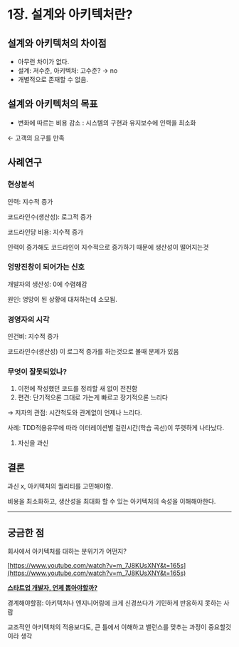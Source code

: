 # 1장. 설계와 아키텍처란?

## 설계와 아키텍처의 차이점

- 아무런 차이가 없다.
- 설계: 저수준, 아키텍처: 고수준? → no
- 개별적으로 존재할 수 없음.

## 설계와 아키텍처의 목표

- 변화에 따르는 비용 감소 : 시스템의 구현과 유지보수에 인력을 최소화

← 고객의 요구를 만족

## 사례연구

### 현상분석

인력: 지수적 증가

코드라인수(생산성): 로그적 증가

코드라인당 비용: 지수적 증가

인력이 증가해도 코드라인이 지수적으로 증가하기 때문에 생산성이 떨어지는것

### 엉망진창이 되어가는 신호

개발자의 생산성: 0에 수렴해감

원인: 엉망이 된 상황에 대처하는데 소모됨.

### 경영자의 시각

인건비: 지수적 증가

코드라인수(생산성) 이 로그적 증가를 하는것으로 볼때 문제가 있음

### 무엇이 잘못되었나?

1. 이전에 작성했던 코드를 정리할 새 없이 전진함
2. 편견: 단기적으론 그대로 가는게 빠르고 장기적으론 느리다

→ 저자의 관점: 시간척도와 관계없이 언제나 느리다. 

사례: TDD적용유무에 따라 이터레이션별 걸린시간(학습 곡선)이 뚜렷하게 나타났다. 

1. 자신을 과신

## 결론

과신 x, 아키텍처의 퀄리티를 고민해야함.

비용을 최소화하고, 생산성을 최대화 할 수 있는 아키텍처의 속성을 이해해야한다.

---

## 궁금한 점

회사에서 아키텍처를 대하는 분위기가 어떤지? 

[https://www.youtube.com/watch?v=m_7J8KUsXNY&t=165s](https://www.youtube.com/watch?v=m_7J8KUsXNY&t=165s)

****[스타트업 개발자, 언제 뽑아야할까?](https://www.youtube.com/watch?v=m_7J8KUsXNY&t=165s)****

경계해야할점: 아키텍처나 엔지니어링에 크게 신경쓰다가 기민하게 반응하지 못하는 사람

교조적인 아키텍처의 적용보다도, 큰 틀에서 이해하고 밸런스를 맞추는 과정이 중요할것이라 생각